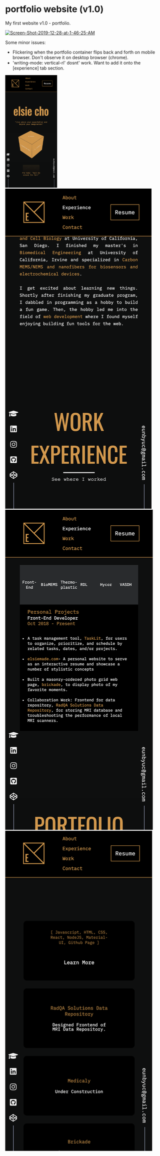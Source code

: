 # portfolio website (v1.0)
My first website v1.0 - portfolio.


<a href="https://ibb.co/HPDdB4Q"><img src="https://i.ibb.co/t2MXQK5/Screen-Shot-2019-12-28-at-1-46-25-AM.png" alt="Screen-Shot-2019-12-28-at-1-46-25-AM" border="0"></a>

Some minor issues:
- Flickering when the portfolio container flips back and forth on mobile browser. Don't observe it on desktop browser (chrome).
- 'writing-mode: vertical-rl' dosnt' work. Want to add it onto the [experience] tab section.

<img width="33%" src="/elsiemade-page1.png">
<img style="33%" src="/elsiemade-page2.png">
<img style="33%" src="/elsiemade-page3.png">
<img style="33%" src="/elsiemade-page4.png">
